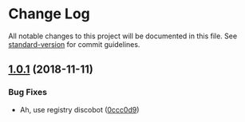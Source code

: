 # Change Log

All notable changes to this project will be documented in this file. See [standard-version](https://github.com/conventional-changelog/standard-version) for commit guidelines.

<a name="1.0.1"></a>
## [1.0.1](https://github.com/iarna/iarna-modbot/compare/v1.0.0...v1.0.1) (2018-11-11)


### Bug Fixes

* Ah, use registry discobot ([0ccc0d9](https://github.com/iarna/iarna-modbot/commit/0ccc0d9))
